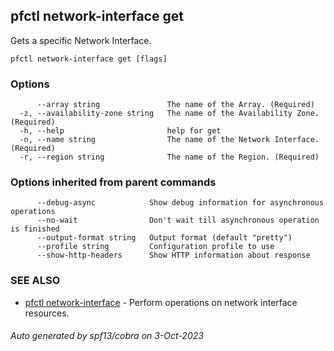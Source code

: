 ## pfctl network-interface get

Gets a specific Network Interface.

```
pfctl network-interface get [flags]
```

### Options

```
      --array string               The name of the Array. (Required)
  -z, --availability-zone string   The name of the Availability Zone. (Required)
  -h, --help                       help for get
  -n, --name string                The name of the Network Interface. (Required)
  -r, --region string              The name of the Region. (Required)
```

### Options inherited from parent commands

```
      --debug-async            Show debug information for asynchronous operations
      --no-wait                Don't wait till asynchronous operation is finished
      --output-format string   Output format (default "pretty")
      --profile string         Configuration profile to use
      --show-http-headers      Show HTTP information about response
```

### SEE ALSO

* [pfctl network-interface](pfctl_network-interface.md)	 - Perform operations on network interface resources.

###### Auto generated by spf13/cobra on 3-Oct-2023
